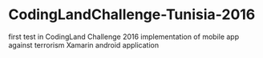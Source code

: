 # CodingLandChallenge-Tunisia-2016
first test in CodingLand Challenge 2016
implementation of mobile app against terrorism
Xamarin android application
 

